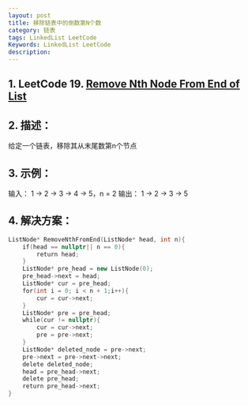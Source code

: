 ```yaml
---
layout: post
title: 移除链表中的倒数第N个数
category: 链表
tags: LinkedList LeetCode
Keywords: LinkedList LeetCode
description:
---
```

## 1. LeetCode 19. [Remove Nth Node From End of List](https://leetcode.com/problems/remove-nth-node-from-end-of-list/description/)
## 2. 描述：
给定一个链表，移除其从末尾数第n个节点
## 3. 示例：
输入： 1 -> 2 -> 3 -> 4 -> 5，n = 2
输出： 1 -> 2 -> 3 -> 5
## 4. 解决方案：
``` c++
ListNode* RemoveNthFromEnd(ListNode* head, int n){
    if(head == nullptr|| n == 0){
        return head;
    }
    ListNode* pre_head = new ListNode(0);
    pre_head->next = head;
    ListNode* cur = pre_head;
    for(int i = 0; i < n + 1;i++){
        cur = cur->next;
    }
    ListNode* pre = pre_head;
    while(cur != nullptr){
        cur = cur->next;
        pre = pre->next;
    }
    ListNode* deleted_node = pre->next;
    pre->next = pre->next->next;
    delete deleted_node;
    head = pre_head->next;
    delete pre_head;
    return pre_head->next;
}
```